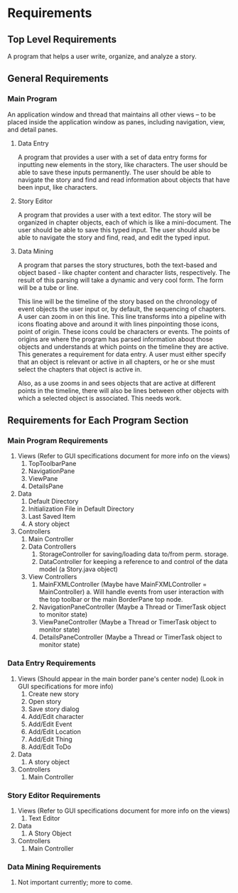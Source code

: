 # Requirements

<!-- toc -->

## Top Level Requirements

A program that helps a user write, organize, and analyze a story.

## General Requirements

###  Main Program

An application window and thread that maintains all other views – to be placed inside the application window as panes,
including navigation, view, and detail panes.

1. Data Entry

    A program that provides a user with a set of data entry forms for inputting new elements in the story, like characters.
    The user should be able to save these inputs permanently. The user should be able to navigate the story and find and
    read information about objects that have been input, like characters.

2. Story Editor

    A program that provides a user with a text editor. The story will be organized in chapter objects, each of which is
    like a mini-document. The user should be able to save this typed input. The user should also be able to navigate the
    story and find, read, and edit the typed input.

3. Data Mining

    A program that parses the story structures, both the text-based and object based - like chapter content and character
    lists, respectively. The result of this parsing will take a dynamic and very cool form. The form will be a tube or line.

    This line will be the timeline of the story based on the chronology of event objects the user input or, by default, the
    sequencing of chapters. A user can zoom in on this line. This line transforms into a pipeline with icons floating above
    and around it with lines pinpointing those icons, point of origin. These icons could be characters or events. The points
    of origins are where the program has parsed information about those objects and understands at which points on the timeline
    they are active. This generates a requirement for data entry. A user must either specify that an object is relevant or
    active in all chapters, or he or she must select the chapters that object is active in.

    Also, as a use zooms in and sees objects that are active at different points in the timeline, there will also be lines
    between other objects with which a selected object is associated. This needs work.

## Requirements for Each Program Section

### Main Program Requirements

1. Views (Refer to GUI specifications document for more info on the views)
    1. TopToolbarPane
    2. NavigationPane
    3. ViewPane
    4. DetailsPane
2. Data
    1. Default Directory
    2. Initialization File in Default Directory
    3. Last Saved Item
    4. A story object
3. Controllers
    1. Main Controller
    2. Data Controllers
        1. StorageController for saving/loading data to/from perm. storage.
        2. DataController for keeping a reference to and control of the data model (a Story.java object)
    3. View Controllers
        1. MainFXMLController (Maybe have MainFXMLController = MainController)
            a. Will handle events from user interaction with the top toolbar or the main BorderPane top node.
        2. NavigationPaneController (Maybe a Thread or TimerTask object to monitor state)
        3. ViewPaneController (Maybe a Thread or TimerTask object to monitor state)
        4. DetailsPaneController (Maybe a Thread or TimerTask object to monitor state)
        

### Data Entry Requirements

1. Views (Should appear in the main border pane's center node) (Look in GUI specifications for more info)
    1. Create new story
    2. Open story
    3. Save story dialog
    4. Add/Edit character
    5. Add/Edit Event
    6. Add/Edit Location
    7. Add/Edit Thing
    8. Add/Edit ToDo
2. Data
    1. A story object
3. Controllers
    1. Main Controller

### Story Editor Requirements

1. Views (Refer to GUI specifications document for more info on the views)
    1. Text Editor
2. Data
    1. A Story Object
3. Controllers
    1. Main Controller

### Data Mining Requirements

1. Not important currently; more to come.
